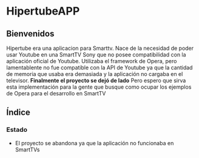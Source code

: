 # HipertubeAPP
## Bienvenidos
Hipertube era una aplicacion para Smarttv. Nace de la necesidad de poder usar Youtube en una SmartTV Sony que no posee compatibilidad con la aplicación oficial de Youtube. Utilizaba el framework de Opera, pero lamentablente no fue compatible con la API de Youtube ya que la cantidad de memoria que usaba era demasiada y la aplicación no cargaba en el televisor.
**Finalmente el proyecto se dejó de lado** Pero espero que sirva esta implementación para la gente que busque como ocupar los ejemplos de Opera para el desarrollo en SmartTV

## Índice
### Estado
* El proyecto se abandona ya que la aplicación no funcionaba en SmartTVs